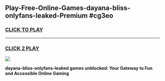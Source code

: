 
## Play-Free-Online-Games-dayana-bliss-onlyfans-leaked-Premium #cg3eo
<h3>
<a href="https://premium.freeplayer.one?title=dayana-bliss-onlyfans-leaked&ref=8M">CLICK TO PLAY</a></h3>
<hr>

<h3>
<a href="https://premium.freeplayer.one?title=dayana-bliss-onlyfans-leaked&ref=8M">CLICK 2 PLAY</a>
  
</h3>

<a href="https://premium.freeplayer.one?title=dayana-bliss-onlyfans-leaked&ref=8M"><img src="https://clearcache.store/games.png"></a>


**dayana-bliss-onlyfans-leaked games unblocked: Your Gateway to Fun and Accessible Online Gaming**
